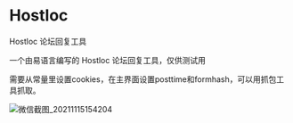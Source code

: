 # Hostloc

Hostloc 论坛回复工具

一个由易语言编写的 Hostloc 论坛回复工具，仅供测试用

需要从常量里设置cookies，在主界面设置posttime和formhash，可以用抓包工具抓取。

![微信截图_20211115154204](https://user-images.githubusercontent.com/2245526/141741515-6aea86a9-6c19-481e-94d9-37325521f90b.png)
